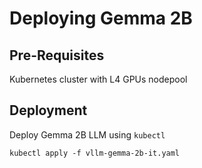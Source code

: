 # Deploying Gemma 2B

## Pre-Requisites
Kubernetes cluster with L4 GPUs nodepool

## Deployment
Deploy Gemma 2B LLM using `kubectl`
```shell
kubectl apply -f vllm-gemma-2b-it.yaml
```
